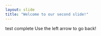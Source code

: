 ```yaml
---
layout: slide
title: "Welcome to our second slide!"
---
```

test complete
Use the left arrow to go back!
